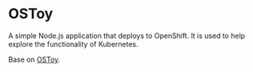 # OSToy

A simple Node.js application that deploys to OpenShift. It is used to help explore the functionality of Kubernetes.

Base on [OSToy](https://github.com/openshift-cs/ostoy).
